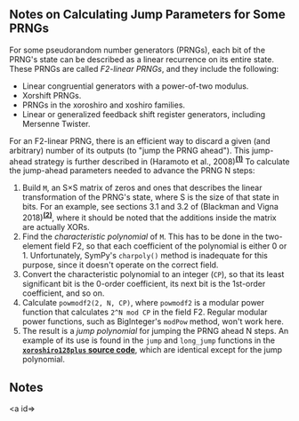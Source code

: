 <a id=Notes_on_Calculating_Jump_Parameters_for_Some_PRNGs></a>
## Notes on Calculating Jump Parameters for Some PRNGs

For some pseudorandom number generators (PRNGs), each bit of the PRNG's state can be described as a linear recurrence on its entire state.  These PRNGs are called _F2-linear PRNGs_, and they include the following:

- Linear congruential generators with a power-of-two modulus.
- Xorshift PRNGs.
- PRNGs in the xoroshiro and xoshiro families.
- Linear or generalized feedback shift register generators, including Mersenne Twister.

For an F2-linear PRNG, there is an efficient way to discard a given (and arbitrary) number of its outputs (to "jump the PRNG ahead").  This jump-ahead strategy is further described in (Haramoto et al., 2008)<sup>[**(1)**](#Note1)</sup>  To calculate the jump-ahead parameters needed to advance the PRNG N steps:

1. Build `M`, an S&times;S matrix of zeros and ones that describes the linear transformation of the PRNG's state, where S is the size of that state in bits.  For an example, see sections 3.1 and 3.2 of (Blackman and Vigna 2018)<sup>[**(2)**](#Note2)</sup>, where it should be noted that the additions inside the matrix are actually XORs.
2. Find the _characteristic polynomial_ of `M`.  This has to be done in the two-element field F2, so that each coefficient of the polynomial is either 0 or 1. Unfortunately, SymPy's `charpoly()` method is inadequate for this purpose, since it doesn't operate on the correct field.
3. Convert the characteristic polynomial to an integer (`CP`), so that its least significant bit is the 0-order coefficient, its next bit is the 1st-order coefficient, and so on.
4. Calculate `powmodf2(2, N, CP)`, where `powmodf2` is a modular power function that calculates `2^N mod CP` in the field F2.  Regular modular power functions, such as BigInteger's `modPow` method, won't work here.
5. The result is a _jump polynomial_ for jumping the PRNG ahead N steps.  An example of its use is found in the `jump` and `long_jump` functions in the [**`xoroshiro128plus` source code**](http://xoshiro.di.unimi.it/xoroshiro128plus.c), which are identical except for the jump polynomial.

<a id=Notes></a>
## Notes

<small></small>

<a id=></a>
##
